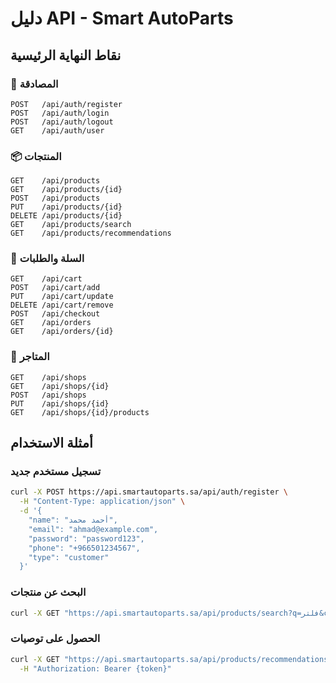 # دليل API - Smart AutoParts

## نقاط النهاية الرئيسية

### 🔐 المصادقة
```
POST   /api/auth/register
POST   /api/auth/login
POST   /api/auth/logout
GET    /api/auth/user
```

### 📦 المنتجات
```
GET    /api/products
GET    /api/products/{id}
POST   /api/products
PUT    /api/products/{id}
DELETE /api/products/{id}
GET    /api/products/search
GET    /api/products/recommendations
```

### 🛒 السلة والطلبات
```
GET    /api/cart
POST   /api/cart/add
PUT    /api/cart/update
DELETE /api/cart/remove
POST   /api/checkout
GET    /api/orders
GET    /api/orders/{id}
```

### 🏪 المتاجر
```
GET    /api/shops
GET    /api/shops/{id}
POST   /api/shops
PUT    /api/shops/{id}
GET    /api/shops/{id}/products
```

## أمثلة الاستخدام

### تسجيل مستخدم جديد
```bash
curl -X POST https://api.smartautoparts.sa/api/auth/register \
  -H "Content-Type: application/json" \
  -d '{
    "name": "أحمد محمد",
    "email": "ahmad@example.com",
    "password": "password123",
    "phone": "+966501234567",
    "type": "customer"
  }'
```

### البحث عن منتجات
```bash
curl -X GET "https://api.smartautoparts.sa/api/products/search?q=فلتر&category=engine&brand=toyota"
```

### الحصول على توصيات
```bash
curl -X GET "https://api.smartautoparts.sa/api/products/recommendations" \
  -H "Authorization: Bearer {token}"
```
